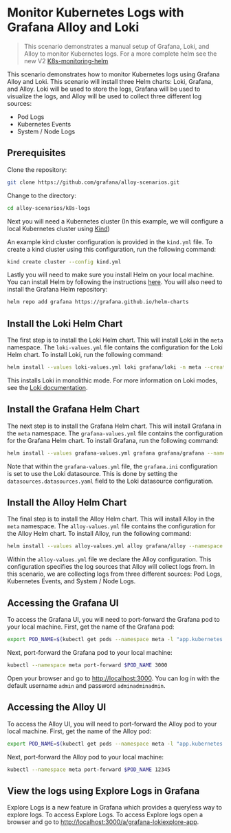 
# Monitor Kubernetes Logs with Grafana Alloy and Loki

> This scenario demonstrates a manual setup of Grafana, Loki, and Alloy to monitor Kubernetes logs. For a more complete helm see the new V2 [K8s-monitoring-helm](https://github.com/grafana/k8s-monitoring-helm)

This scenario demonstrates how to monitor Kubernetes logs using Grafana Alloy and Loki. This scenario will install three Helm charts: Loki, Grafana, and Alloy. Loki will be used to store the logs, Grafana will be used to visualize the logs, and Alloy will be used to collect three different log sources:
* Pod Logs
* Kubernetes Events
* System / Node Logs

## Prerequisites

Clone the repository:

```bash
git clone https://github.com/grafana/alloy-scenarios.git
```

Change to the directory:

```bash
cd alloy-scenarios/k8s-logs
```

Next you will need a Kubernetes cluster (In this example, we will configure a local Kubernetes cluster using [Kind](https://kind.sigs.k8s.io/docs/user/quick-start/))

An example kind cluster configuration is provided in the `kind.yml` file. To create a kind cluster using this configuration, run the following command:

```bash
kind create cluster --config kind.yml
```

Lastly you will need to make sure you install Helm on your local machine. You can install Helm by following the instructions [here](https://helm.sh/docs/intro/install/). You will also need to install the Grafana Helm repository:

```bash
helm repo add grafana https://grafana.github.io/helm-charts
```

## Install the Loki Helm Chart

The first step is to install the Loki Helm chart. This will install Loki in the `meta` namespace. The `loki-values.yml` file contains the configuration for the Loki Helm chart. To install Loki, run the following command:

```bash
helm install --values loki-values.yml loki grafana/loki -n meta --create-namespace
```

This installs Loki in monolithic mode. For more information on Loki modes, see the [Loki documentation](https://grafana.com/docs/loki/latest/get-started/deployment-modes/).

## Install the Grafana Helm Chart

The next step is to install the Grafana Helm chart. This will install Grafana in the `meta` namespace. The `grafana-values.yml` file contains the configuration for the Grafana Helm chart. To install Grafana, run the following command:

```bash
helm install --values grafana-values.yml grafana grafana/grafana --namespace meta
```
Note that within the `grafana-values.yml` file, the `grafana.ini` configuration is set to use the Loki datasource. This is done by setting the `datasources.datasources.yaml` field to the Loki datasource configuration.

## Install the Alloy Helm Chart

The final step is to install the Alloy Helm chart. This will install Alloy in the `meta` namespace. The `alloy-values.yml` file contains the configuration for the Alloy Helm chart. To install Alloy, run the following command:

```bash
helm install --values alloy-values.yml alloy grafana/alloy --namespace meta
```
Within the `alloy-values.yml` file we declare the Alloy configuration. This configuration specifies the log sources that Alloy will collect logs from. In this scenario, we are collecting logs from three different sources: Pod Logs, Kubernetes Events, and System / Node Logs.

## Accessing the Grafana UI

To access the Grafana UI, you will need to port-forward the Grafana pod to your local machine. First, get the name of the Grafana pod:

```bash
export POD_NAME=$(kubectl get pods --namespace meta -l "app.kubernetes.io/name=grafana,app.kubernetes.io/instance=grafana" -o jsonpath="{.items[0].metadata.name}")
```

Next, port-forward the Grafana pod to your local machine:

```bash
kubectl --namespace meta port-forward $POD_NAME 3000
```

Open your browser and go to [http://localhost:3000](http://localhost:3000). You can log in with the default username `admin` and password `adminadminadmin`.

## Accessing the Alloy UI

To access the Alloy UI, you will need to port-forward the Alloy pod to your local machine. First, get the name of the Alloy pod:

```bash
export POD_NAME=$(kubectl get pods --namespace meta -l "app.kubernetes.io/name=alloy,app.kubernetes.io/instance=alloy" -o jsonpath="{.items[0].metadata.name}")
```

Next, port-forward the Alloy pod to your local machine:

```bash
kubectl --namespace meta port-forward $POD_NAME 12345
```

## View the logs using Explore Logs in Grafana

Explore Logs is a new feature in Grafana which provides a queryless way to explore logs. To access Explore Logs. To access Explore logs open a browser and go to [http://localhost:3000/a/grafana-lokiexplore-app](http://localhost:3000/a/grafana-lokiexplore-app).